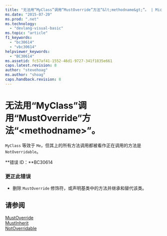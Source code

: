 ```yaml
---
title: "无法用“MyClass”调用“MustOverride”方法“&lt;methodname&gt;”。 | Microsoft Docs"
ms.date: "2015-07-20"
ms.prod: ".net"
ms.technology: 
  - "devlang-visual-basic"
ms.topic: "article"
f1_keywords: 
  - "bc30614"
  - "vbc30614"
helpviewer_keywords: 
  - "BC30614"
ms.assetid: fc57af41-1552-46d1-9727-341f1835e661
caps.latest.revision: 8
author: "stevehoag"
ms.author: "shoag"
caps.handback.revision: 8
---
```

# 无法用“MyClass”调用“MustOverride”方法“&lt;methodname&gt;”。
`MyClass` 等效于 `Me`，但其上的所有方法调用都被看作正在调用的方法是 `NotOverridable`。  
  
 **错误 ID：**BC30614  
  
### 更正此错误  
  
-   删除 `MustOverride` 修饰符，或声明基类中的方法并继承和替代该类。  
  
## 请参阅  
 [MustOverride](../../visual-basic/language-reference/modifiers/mustoverride.md)   
 [MustInherit](../../visual-basic/language-reference/modifiers/mustinherit.md)   
 [NotOverridable](../../visual-basic/language-reference/modifiers/notoverridable.md)